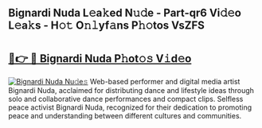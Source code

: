 ## Bignardi Nuda L𝚎a𝚔ed N𝚞𝚍e - Part-qr6 Vi𝚍𝚎o L𝚎a𝚔s - H𝚘𝚝 O𝚗𝚕yf𝚊ns P𝚑𝚘tos VsZFS

# <h2><a href="http://kf8qse.oniu.top/?m=Bignardi+Nuda">🔗👉 🔴 Bignardi Nuda P𝚑ot𝚘𝚜 V𝚒d𝚎o</a></h2>

[![Bignardi Nuda Nu𝚍e𝚜](https://i.imgur.com/0qMVB7G.gif)](http://kf8qse.oniu.top/?m=Bignardi+Nuda)
Web-based performer and digital media artist Bignardi Nuda, acclaimed for distributing dance and lifestyle ideas through solo and collaborative dance performances and compact clips. Selfless peace activist Bignardi Nuda, recognized for their dedication to promoting peace and understanding between different cultures and communities.  
